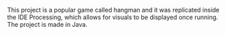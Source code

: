 This project is a popular game called hangman and it was replicated inside the IDE Processing, which allows for visuals to be displayed once running. The project is made in Java.
